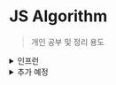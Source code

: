 # JS Algorithm
> 개인 공부 및 정리 용도

<details>
  <summary>인프런</summary>

 ## 기본 문제 풀이

| 순번 | Tag                          | 태그                | 문제    | 해결  |
| :--: | :--------------------------: | :-----------------: | :------: |  :----: |
| 01 | 세 수 중 최솟값 | 기본문제 | [바로가기](./section_1/Q1.js) | ![SUCCESS] |
| 02 | 삼각형 판별하기 | 기본분제 | [바로가기](./section_1/Q2.js) | ![SUCCESS] |
| 03 | 연필 개수 | 기본문제 | [바로가기](./section_1/Q3.js) | ![SUCCESS] |
| 04 | 1부터 N까지 합 출력 | 기본문제 | [바로가기](./section_1/Q4.js) | ![SUCCESS] |
| 05 | 최솟값 구하기 | 기본문제 | [바로가기](./section_1/Q5.js) | ![SUCCESS] |
| 06 | 홀수 | 기본문제 | [바로가기](./section_1/Q6.js) | ![SUCCESS] |
| 07 | 10부제 | 기본문제 | [바로가기](./section_1/Q7.js) | ![SUCCESS] |
| 08 | 일곱 난쟁이 | 기본문제 | [바로가기](./section_1/Q8.js) | ![FAIL] |
| 09 | A를 #으로 | 기본문제 | [바로가기](./section_1/Q9.js) | ![SUCCESS] |

</details>

<details>
  <summary>추가 예정</summary>

  > ### 예정

| 순번 | Tag                          | 태그                | 문제집    | 추천 문제 수 | 총 문제 수 |  상태             |
| :--: | :--------------------------: | :-----------------: | :------:  | :---------:  | :------: |:---------------:|
| 00 | 예시문제 | 자료구조 | [바로가기](./data_structure) | 16 | 25 | ![SUCCESS] |


</details>

[TODO]: https://img.shields.io/badge/-TODO-DFFD26
[DOING]: https://img.shields.io/badge/-DOING-31AE0F
[DONE]: https://img.shields.io/badge/-DONE-0885CC
[SUCCESS]: https://img.shields.io/badge/-SUCCESS-blue
[FAIL]: https://img.shields.io/badge/-FAIL-red
